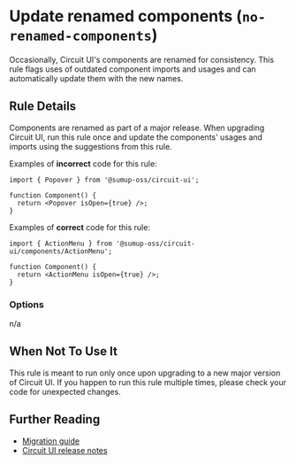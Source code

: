 # Update renamed components (`no-renamed-components`)

Occasionally, Circuit UI's components are renamed for consistency. This rule flags uses of outdated component imports and usages and can automatically update them with the new names.

## Rule Details

Components are renamed as part of a major release. When upgrading Circuit UI, run this rule once and update the components' usages and imports using the suggestions from this rule.

Examples of **incorrect** code for this rule:

```tsx
import { Popover } from '@sumup-oss/circuit-ui';

function Component() {
  return <Popover isOpen={true} />;
}
```

Examples of **correct** code for this rule:

```tsx
import { ActionMenu } from '@sumup-oss/circuit-ui/components/ActionMenu';

function Component() {
  return <ActionMenu isOpen={true} />;
}
```

### Options

n/a

## When Not To Use It

This rule is meant to run only once upon upgrading to a new major version of Circuit UI.
If you happen to run this rule multiple times, please check your code for unexpected changes.

## Further Reading

- [Migration guide](https://github.com/sumup-oss/circuit-ui/blob/main/MIGRATION.md)
- [Circuit UI release notes](https://github.com/sumup-oss/circuit-ui/blob/main/packages/circuit-ui/CHANGELOG.md)
